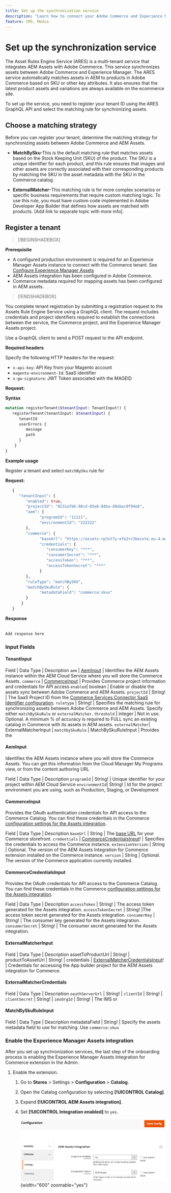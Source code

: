 ```yaml
---
title: Set up the synchronization service
description: "Learn how to connect your Adobe Commerce and Experience Manager Assets projects with the Assets Rule Engine Service to enable asset synchronization between these two systems."
feature: CMS, Media
---
```


# Set up the synchronization service

The Asset Rules Engine Service (ARES) is a multi-tenant service that integrates AEM Assets with Adobe Commerce. This service synchronizes assets between Adobe Commerce and Experience Manager. The ARES service automatically matches assets in AEM to products in Adobe Commerce based on SKU or other key attributes. It also ensures that the latest product assets and variations are always available on the ecommerce site.

To set up the service, you need to register your tenant ID using the ARES GraphQL API and select the matching rule for synchronizing assets.

## Choose a matching strategy

Before you can register your tenant, determine the matching strategy for synchronizing assets between Adobe Commerce and AEM Assets.

- **MatchBySku**-This is the default matching rule that matches assets based on the Stock Keeping Unit (SKU) of the product. The SKU is a unique identifier for each product, and this rule ensures that images and other assets are correctly associated with their corresponding products by matching the SKU in the asset metadata with the SKU in the Commerce catalog.

- **ExternalMatcher**–This matching rule is for more complex scenarios or specific business requirements that require custom matching logic. To use this rule, you must have custom code implemented in Adobe Developer App Builder that defines how assets are matched with products. [Add link to separate topic with more info].

## Register a tenant

>[!BEGINSHADEBOX]

**Prerequisite**

- A configured production environment is required for an Experience Manager Assets instance to connect with the Commerce tenant. See [Configure Experience Manager Assets](aem-assets-configure-aem.md)
- AEM Assets integration has been configured in Adobe Commerce.
- Commerce metadata required for mapping assets has been configured in AEM assets.

>[!ENDSHADEBOX]

You complete tenant registration by submitting a registration request to the Assets Rule Engine Service using a GraphQL client. The request includes credentials and project identifiers required to establish the connections between the service, the Commerce project, and the Experience Manager Assets project.

Use a GraphQL client to send a POST request to the API endpoint.

**Required headers**

Specify the following HTTP headers for the request:

- `x-api-key`: API Key from your Magento account
- `magento-environment-Id`: SaaS identifier
- `x-gw-signature`: JWT Token associated with the MAGEID

**Request:**

**Syntax**

```graphql
mutation registerTenant($tenantInput: TenantInput!) {
   registerTenant(tenantInput: $tenantInput) {
      tenantId
      userErrors {
         message
         path
      }
    }
}
```

**Example usage**

Register a tenant and select `matchBySku` rule for 

**Request:**

```graphql
   {
      "tenantInput": {
         "enabled": true,
         "projectId": "8231afb6-90cd-65e8-84ba-d9abac0f94e6",
         "aem": {
               "programId": "11111",
               "environmentId": "222222"
         },
         "commerce": {
               "baseUrl": "https://assets-rp3st7y-efo2rc3kezxte.eu-4.magentosite.cloud",
               "credentials": {
                  "consumerKey": "***",
                  "consumerSecret": "***",
                  "accessToken": "***",
                  "accessTokenSecret": "***"
               }
         },
         "ruleType": "matchBySKU",
         "matchBySkuRule": {
               "metadataField": "commerce:skus"
         }
       }
   }
```

**Response**

```graphql

Add response here
```

### Input Fields

#### TenantInput

Field | Data Type | Description
`aem` | [AemInput](#aeminput) | Identifies the AEM Assets instance within the AEM Cloud Service where you will store the Commerce Assets.
`commerce` | [CommerceInput](#commerceinput) | Provides Commerce project information and credentials for API access
`enabled`| boolean | Enable or disable the assets sync between Adobe Commerce and AEM Assets.
`projectId` | String! | The SaaS Project ID from the [Commerce Services Connector SaaS Identifier configuration](aem-assets-configure-commerce.md#configure-the-commerce-services-connector).
`ruletype` | String! | Specifies the matching rule for synchronizing assets between Adobe Commerce and AEM Assets. Specify either `matchBySkuRule` or `externalMatcher`.
`threshold` | integer | Not in use. Optional. A minimum % of accuracy is required to FULL sync an existing catalog in Commerce with its assets in AEM assets.
`externalMatcher`| ExternalMatcherInput |
`matchbySkuRule` | MatchBySkuRuleInput | Provides the 

#### AemInput

Identifies the AEM Assets instance where you will store the Commerce Assets. You can get this information from the Cloud Manager My Programs view, or from the content authoring URL 

Field | Data Type | Description
`programId` | String! | Unique identifier for your project within AEM Cloud Service
`environmentId`| String! | Id for the project environment you are using, such as Production, Staging, or Development

#### CommerceInput

Provides the OAuth authentication credentials for API access to the Commerce Catalog. You can find these credentials in the Commerce [configuration settings for the Assets integration](aem-assets-configure-commerce.md#experience-manager-assets-integration-for-adobe-commerce-10-release).

Field | Data Type | Description
`baseUrl` | String | The [base URL](../stores-purchase/store-urls.md) for your Commerce storefront.
`credentials` | [CommerceCredentialsInput](#commercecredentialsinput)! | Specifies the credentials to access the Commerce instance.
`extensionVersion` | String | Optional. The version of the AEM Assets Integration for Commerce extension installed on the Commerce instance.
`version` | String | Optional. The version of the Commerce application currently installed.

#### CommerceCredentialsInput

Provides the OAuth credentials for API access to the Commerce Catalog. You can find these credentials in the Commerce [configuration settings for the Assets integration](aem-assets-configure-commerce.md#experience-manager-assets-integration-for-adobe-commerce-10-release).

Field | Data Type | Description
`accessToken` | String! | The access token generated for the Assets integration.
`accessTokenSecret` | String! |The access token secret generated for the Assets integration.
`consumerKey` | String! | The consumer key generated for the Assets integration.
`consumerSecret` | String! | The consumer secret generated for the Assets integration.

#### ExternalMatcherInput

Field | Data Type | Description
assetToProductUrl | String! | 
productToAssetUrl | String! |
credentials | [ExternalMatcherCredentialsInput](#externalmatchercredentials)! | Credentials for accessing the App builder project for the AEM Assets integration for Commerce.

#### ExternalMatcherCredentials

Field | Data Type | Description
`oauthServerUrl` | String! |
`clientId` | String! |
`clientSecret` | String! |
`imsOrgId` | String! | The IMS or

#### MatchBySkuRuleInput

Field | Data Type | Description
metadataField | String! | Specify the assets metadata field to use for matching. Use `commerce:skus`



### Enable the Experience Manager Assets integration

After you set up synchronization services, the last step of the onboarding process is enabling the Experience Manager Assets Integration for Commerce extension in the Admin.

1. Enable the extension.

   1. Go to **Stores** > Settings > **Configuration** > **Catalog**.

   1. Open the Catalog configuration by selecting **[!UICONTROL Catalog]**.

   1. Expand **[!UICONTROL AEM Assets integration]**.

   1. Set **[!UICONTROL Integration enabled]** to `yes`.

      ![AEM Assets Integration for Commerce Admin configuration](assets/aem-integration-admin-enable.png){width="600" zoomable="yes"}




